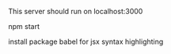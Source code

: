 This server should run on localhost:3000

npm start

install package babel for jsx syntax highlighting